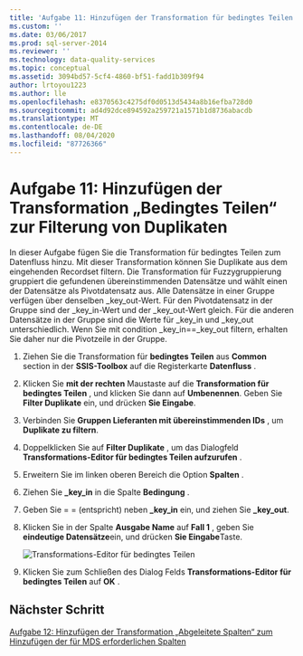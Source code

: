 ```yaml
---
title: 'Aufgabe 11: Hinzufügen der Transformation für bedingtes Teilen zum Filtern von Duplikaten | Microsoft-Dokumentation'
ms.custom: ''
ms.date: 03/06/2017
ms.prod: sql-server-2014
ms.reviewer: ''
ms.technology: data-quality-services
ms.topic: conceptual
ms.assetid: 3094bd57-5cf4-4860-bf51-fadd1b309f94
author: lrtoyou1223
ms.author: lle
ms.openlocfilehash: e8370563c4275df0d0513d5434a8b16efba728d0
ms.sourcegitcommit: ad4d92dce894592a259721a1571b1d8736abacdb
ms.translationtype: MT
ms.contentlocale: de-DE
ms.lasthandoff: 08/04/2020
ms.locfileid: "87726366"
---
```

# <a name="task-11-adding-conditional-split-transform-to-filter-duplicates"></a>Aufgabe 11: Hinzufügen der Transformation „Bedingtes Teilen“ zur Filterung von Duplikaten
  In dieser Aufgabe fügen Sie die Transformation für bedingtes Teilen zum Datenfluss hinzu. Mit dieser Transformation können Sie Duplikate aus dem eingehenden Recordset filtern. Die Transformation für Fuzzygruppierung gruppiert die gefundenen übereinstimmenden Datensätze und wählt einen der Datensätze als Pivotdatensatz aus. Alle Datensätze in einer Gruppe verfügen über denselben _key_out-Wert. Für den Pivotdatensatz in der Gruppe sind der _key_in-Wert und der _key_out-Wert gleich. Für die anderen Datensätze in der Gruppe sind die Werte für _key_in und _key_out unterschiedlich. Wenn Sie mit condition _key_in==_key_out filtern, erhalten Sie daher nur die Pivotzeile in der Gruppe.  
  
1.  Ziehen Sie die Transformation für **bedingtes Teilen** aus **Common** section in der **SSIS-Toolbox** auf die Registerkarte **Datenfluss** .  
  
2.  Klicken Sie **mit der rechten** Maustaste auf die **Transformation für bedingtes Teilen** , und klicken Sie dann auf **Umbenennen**. Geben Sie **Filter Duplikate** ein, und drücken **Sie Eingabe**.  
  
3.  Verbinden Sie **Gruppen Lieferanten mit übereinstimmenden IDs** , um **Duplikate zu filtern**.  
  
4.  Doppelklicken Sie auf **Filter Duplikate** , um das Dialogfeld **Transformations-Editor für bedingtes Teilen aufzurufen** .  
  
5.  Erweitern Sie im linken oberen Bereich die Option **Spalten** .  
  
6.  Ziehen Sie **_key_in** in die Spalte **Bedingung** .  
  
7.  Geben Sie = = (entspricht) neben **_key_in** ein, und ziehen Sie **_key_out**.  
  
8.  Klicken Sie in der Spalte **Ausgabe Name** auf **Fall 1** , geben Sie **eindeutige Datensätze**ein, und drücken **Sie Eingabe**Taste.  
  
     ![Transformations-Editor für bedingtes Teilen](../../2014/tutorials/media/et-addingconditionalsplittransformtofilterduplicates.jpg "Transformations-Editor für bedingtes Teilen")  
  
9. Klicken Sie zum Schließen des Dialog Felds **Transformations-Editor für bedingtes Teilen** auf **OK** .  
  
## <a name="next-step"></a>Nächster Schritt  
 [Aufgabe 12: Hinzufügen der Transformation „Abgeleitete Spalten“ zum Hinzufügen der für MDS erforderlichen Spalten](../../2014/tutorials/task-12-adding-derived-column-transform-to-add-columns-required-by-mds.md)  
  
  
